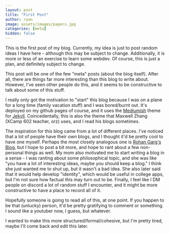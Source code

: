 ```yaml
---
layout: post
title: "First Post"
author: ryan
image: assets/images/papers.jpg
categories: [meta]
hidden: false
---
```


This is the first post of my blog. Currently, my idea is just to post random ideas I have here - although this may be subject to change. Additionally, it is more or less of an exercise to learn some webdev. Of course, this is just a plan, and definitely subject to change.

This post will be one of the few "meta" posts (about the blog itself). After all, there are things far more interesting than this blog to write about. However, I've seen other people do this, and it seems to be constructive to talk about some of this stuff.

I really only got the motivation to "start" this blog because I was on a plane for a long time (family vacation stuff) and I was bored/burnt out. It's deployed on my github pages of course, and it uses the [Mediumish](https://github.com/wowthemesnet/mediumish-theme-jekyll) theme for [Jekyll](https://jekyllrb.com/). Coincedentally, this is also the theme that Maxwell Zhang (XCamp 602 teacher, orz) uses, and I read his blogs sometimes.

The inspiration for this blog came from a lot of different places. I've noticed that a lot of people have their own blogs, and I thought it'd be pretty cool to have one myself. Perhaps the most closely analogous one is [Rohan Garg's Blog](https://radicai1.blogspot.com/search?updated-max=2023-04-28T21:03:00-07:00&max-results=7&start=21&by-date=false), but I hope to post a bit more, and hope to rant about a few non-personal things as well. My mom also motivated me to start writing a blog in a sense - I was ranting about some philosophical topic, and she was like "you have a lot of interesting ideas, maybe you should keep a blog." I think she just wanted me to shut up, but it wasn't a bad idea. She also later said that it would help develop "identity", which would be useful in college apps, but I'm not sure how factual this may turn out to be. Finally, I feel like I DM people on discord a lot of random stuff I encounter, and it might be more constructive to have a place to record all of it. 

Hopefully someone is going to read all of this, at one point. If you happen to be that (unlucky) person, it'd be pretty gratifying to comment or something. I sound like a youtuber now, I guess, but whatever.

I wanted to make this more structured/formal/cohesive, but I'm pretty tired, maybe I'll come back and edit this later. 